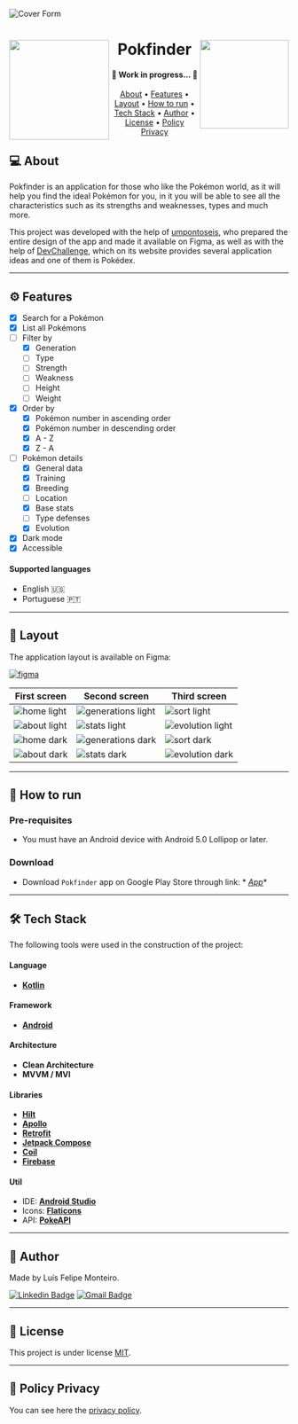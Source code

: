 ![Cover Form](https://user-images.githubusercontent.com/63600670/188512424-41de6784-202c-4af7-b90b-85ba36beb032.png)

<h1 align="center">
<a href="https://play.google.com/store/apps/details?id=com.montfel.pokfinder"><img align="left" src="https://user-images.githubusercontent.com/63600670/188514149-56f6a4bc-48ae-45ff-97a1-597d81f86950.png" width="180" alt=""/></a>
    Pokfinder
    <a href="https://play.google.com/store/apps/details?id=com.montfel.pokfinder"><img align="right" src="https://user-images.githubusercontent.com/63600670/188514104-486f0a1c-0bbf-4333-bb1b-5088687efdc9.png" width="160" alt=""/></a>
</h1>

<h4 align="center">
	🚧   Work in progress...  🚧
</h4>

<p align="center">
 <a href="#-about">About</a> •
 <a href="#-features">Features</a> •
 <a href="#-layout">Layout</a> • 
 <a href="#-how-to-run">How to run</a> • 
 <a href="#-tech-stack">Tech Stack</a> • 
 <a href="#-author">Author</a> • 
 <a href="#-license">License</a> • 
 <a href="#-policy-privacy">Policy Privacy</a>
</p>

## 💻 About

Pokfinder is an application for those who like the Pokémon world, as it will help you find the ideal
Pokémon for you, in it you will be able to see all the characteristics such as its strengths and
weaknesses, types and much more.

This project was developed with the help of [umpontoseis](https://umpontoseis.com/), who prepared
the entire design of the app and made it available on Figma, as well as with the help
of [DevChallenge](https://www.devchallenge.com.br/), which on its website provides several
application ideas and one of them is Pokédex.

---

## ⚙ Features

- [x] Search for a Pokémon
- [x] List all Pokémons
- [ ] Filter by
  - [x] Generation
  - [ ] Type
  - [ ] Strength
  - [ ] Weakness
  - [ ] Height
  - [ ] Weight
- [x] Order by
  - [x] Pokémon number in ascending order
  - [x] Pokémon number in descending order
  - [x] A - Z
  - [x] Z - A
- [ ] Pokémon details
  - [x] General data
  - [x] Training
  - [x] Breeding
  - [ ] Location
  - [x] Base stats
  - [ ] Type defenses
  - [x] Evolution
- [x] Dark mode
- [x] Accessible

#### Supported languages

- English 🇺🇸
- Portuguese 🇵🇹

---

## 🎨 Layout

The application layout is available on Figma:

<a href="https://www.figma.com/file/THLxZSlOoUYMZrjFg0Kl1M/Pok%C3%A9dex?node-id=18241%3A2789">
  <img alt="figma" src="https://img.shields.io/badge/Acessar%20Layout%20-Figma-%2304D361">
</a>

| First screen                                                                                                          | Second screen                                                                                                               | Third screen                                                                                                              |
|-----------------------------------------------------------------------------------------------------------------------|-----------------------------------------------------------------------------------------------------------------------------|---------------------------------------------------------------------------------------------------------------------------|
| ![home light](https://user-images.githubusercontent.com/63600670/190871373-a9102542-0750-4422-b20f-add8cbcdb929.png)  | ![generations light](https://user-images.githubusercontent.com/63600670/190871380-82784f25-10a2-4642-a9ac-7698b02ea703.png) | ![sort light](https://user-images.githubusercontent.com/63600670/190871391-b236d84d-67a3-4a48-a6bf-38cdc4b4833b.png)      |
| ![about light](https://user-images.githubusercontent.com/63600670/190871403-6e3b8c00-ae7a-4856-99b4-e0eec2d0c2be.png) | ![stats light](https://user-images.githubusercontent.com/63600670/190871409-63749e5d-ca5a-4115-88c8-56f10ba1f003.png)       | ![evolution light](https://user-images.githubusercontent.com/63600670/193352544-16155129-0326-4ed9-9abf-fb4d30c16d85.png) |
| ![home dark](https://user-images.githubusercontent.com/63600670/190870659-0ce05c89-421b-4919-a8bd-edea31140c78.png)   | ![generations dark](https://user-images.githubusercontent.com/63600670/190870665-1232d860-e345-4bcf-a141-95f58b4c4c60.png)  | ![sort dark](https://user-images.githubusercontent.com/63600670/190870676-05d6d8d9-028b-4e76-95ad-2122d8351044.png)       |
| ![about dark](https://user-images.githubusercontent.com/63600670/190870694-ab389ecb-e5ff-4ede-b8f0-a19bd911c872.png)  | ![stats dark](https://user-images.githubusercontent.com/63600670/190870699-dd02805d-ee50-40af-9709-f7ca6e4307b3.png)        | ![evolution dark](https://user-images.githubusercontent.com/63600670/190870712-ccf85a46-f62c-44a3-abc2-bab5537f8ba4.png)  |

---

## 🚀 How to run

### Pre-requisites

- You must have an Android device with Android 5.0 Lollipop or later.

### Download

- Download `Pokfinder` app on Google Play Store through link: *
  *[App](https://play.google.com/store/apps/details?id=com.montfel.pokfinder)**

---

## 🛠 Tech Stack

The following tools were used in the construction of the project:

#### Language

- **[Kotlin](https://kotlinlang.org/)**

#### Framework

- **[Android](https://www.android.com/)**

#### Architecture

- **Clean Architecture**
- **MVVM / MVI**

#### Libraries

- **[Hilt](https://dagger.dev/hilt/)**
- **[Apollo](https://www.apollographql.com/)**
- **[Retrofit](https://square.github.io/retrofit/)**
- **[Jetpack Compose](https://developer.android.com/jetpack/compose)**
- **[Coil](https://coil-kt.github.io/coil/)**
- **[Firebase](https://firebase.google.com/)**

#### Util

- IDE:  **[Android Studio](https://developer.android.com/studio)**
- Icons:  **[Flaticons](https://www.flaticon.com/)**
- API:  **[PokeAPI](https://pokeapi.co/)**

---

## 🦸 Author

Made by Luís Felipe Monteiro.

[![Linkedin Badge](https://img.shields.io/badge/LinkedIn-0077B5?style=for-the-badge&logo=linkedin&logoColor=white)](https://www.linkedin.com/in/luis-felipe-monteiro/)
[![Gmail Badge](https://img.shields.io/badge/Gmail-D14836?style=for-the-badge&logo=gmail&logoColor=white)](mailto:felipemonteirose@gmail.com)

---

## 📝 License

This project is under license [MIT](./LICENSE).

---

## 📝 Policy Privacy

You can see here
the [privacy policy](https://montfel.blogspot.com/2022/09/privacy-policy-luis-felipe-monteiro.html).

